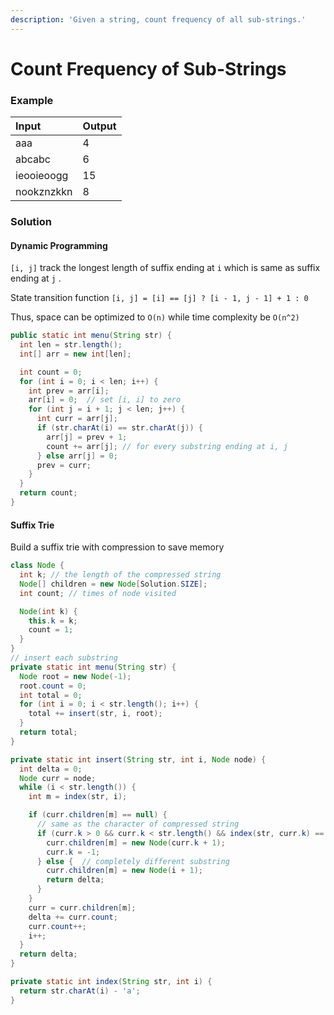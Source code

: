 ```yaml
---
description: 'Given a string, count frequency of all sub-strings.'
---
```


# Count Frequency of Sub-Strings

### Example

| Input | Output |
| :--- | :--- |
| aaa | 4 |
| abcabc | 6 |
| ieooieoogg | 15 |
| nookznzkkn | 8 |

### Solution

#### Dynamic Programming

`[i, j]` track the longest length of suffix ending at `i` which is same as suffix ending at `j` .

State transition function `[i, j] = [i] == [j] ? [i - 1, j - 1] + 1 : 0`

Thus, space can be optimized to `O(n)` while time complexity be `O(n^2)`

```java
public static int menu(String str) {
  int len = str.length();
  int[] arr = new int[len];

  int count = 0;
  for (int i = 0; i < len; i++) {
    int prev = arr[i];
    arr[i] = 0;  // set [i, i] to zero
    for (int j = i + 1; j < len; j++) {
      int curr = arr[j];
      if (str.charAt(i) == str.charAt(j)) {
        arr[j] = prev + 1;
        count += arr[j]; // for every substring ending at i, j
      } else arr[j] = 0;
      prev = curr;
    }
  }
  return count;
}

```

#### Suffix Trie

Build a suffix trie with compression to save memory

```java
class Node {
  int k; // the length of the compressed string
  Node[] children = new Node[Solution.SIZE];
  int count; // times of node visited

  Node(int k) {
    this.k = k;
    count = 1;
  }
}
// insert each substring
private static int menu(String str) {
  Node root = new Node(-1);
  root.count = 0;
  int total = 0;
  for (int i = 0; i < str.length(); i++) {
    total += insert(str, i, root);
  }
  return total;
}

private static int insert(String str, int i, Node node) {
  int delta = 0;
  Node curr = node;
  while (i < str.length()) {
    int m = index(str, i);

    if (curr.children[m] == null) {
      // same as the character of compressed string
      if (curr.k > 0 && curr.k < str.length() && index(str, curr.k) == m) {
        curr.children[m] = new Node(curr.k + 1);
        curr.k = -1;
      } else {  // completely different substring
        curr.children[m] = new Node(i + 1);
        return delta;
      }
    }
    curr = curr.children[m];
    delta += curr.count;
    curr.count++;
    i++;
  }
  return delta;
}

private static int index(String str, int i) {
  return str.charAt(i) - 'a';
}
```

